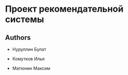 # Проект рекомендательной системы

## Authors

- Нуруллин Булат

- Комутков Илья

- Матюнин Максим


